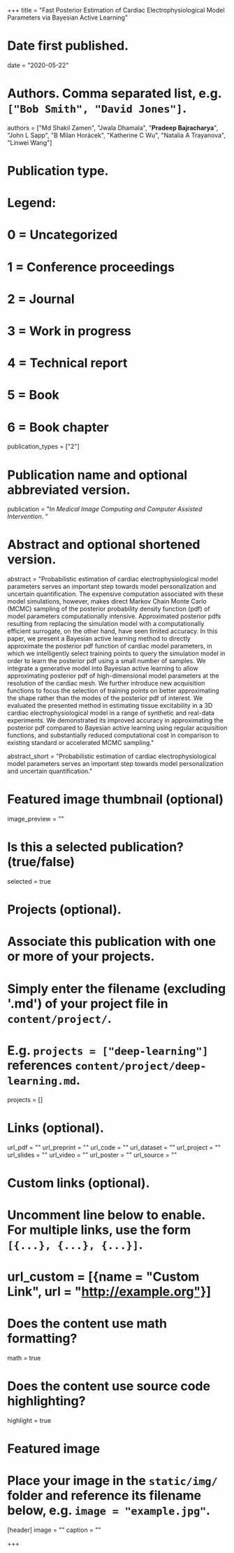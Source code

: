 +++
title = "Fast Posterior Estimation of Cardiac Electrophysiological Model Parameters via Bayesian Active Learning"

# Date first published.
date = "2020-05-22"

# Authors. Comma separated list, e.g. `["Bob Smith", "David Jones"]`.
authors = ["Md Shakil Zamen", "Jwala Dhamala", "<b>Pradeep Bajracharya</b>", "John L Sapp", "B Milan Horácek", "Katherine C Wu", "Natalia A Trayanova", "Linwei Wang"]

# Publication type.
# Legend:
# 0 = Uncategorized
# 1 = Conference proceedings
# 2 = Journal
# 3 = Work in progress
# 4 = Technical report
# 5 = Book
# 6 = Book chapter
publication_types = ["2"]

# Publication name and optional abbreviated version.
publication = "In *Medical Image Computing and Computer Assisted Intervention*. "

# Abstract and optional shortened version.
abstract = "Probabilistic estimation of cardiac electrophysiological model parameters serves an important step
towards model personalization and uncertain quantification. The expensive computation associated
with these model simulations, however, makes direct Markov Chain Monte Carlo (MCMC) sampling
of the posterior probability density function (pdf) of model parameters computationally intensive.
Approximated posterior pdfs resulting from replacing the simulation model with a computationally
efficient surrogate, on the other hand, have seen limited accuracy. In this paper, we present a Bayesian
active learning method to directly approximate the posterior pdf function of cardiac model parameters,
in which we intelligently select training points to query the simulation model in order to learn the
posterior pdf using a small number of samples. We integrate a generative model into Bayesian
active learning to allow approximating posterior pdf of high-dimensional model parameters at the
resolution of the cardiac mesh. We further introduce new acquisition functions to focus the selection
of training points on better approximating the shape rather than the modes of the posterior pdf
of interest. We evaluated the presented method in estimating tissue excitability in a 3D cardiac
electrophysiological model in a range of synthetic and real-data experiments. We demonstrated its
improved accuracy in approximating the posterior pdf compared to Bayesian active learning using
regular acquisition functions, and substantially reduced computational cost in comparison to existing
standard or accelerated MCMC sampling."

abstract_short = "Probabilistic estimation of cardiac electrophysiological model parameters serves an important step
towards model personalization and uncertain quantification."

# Featured image thumbnail (optional)
image_preview = ""

# Is this a selected publication? (true/false)
selected = true

# Projects (optional).
#   Associate this publication with one or more of your projects.
#   Simply enter the filename (excluding '.md') of your project file in `content/project/`.
#   E.g. `projects = ["deep-learning"]` references `content/project/deep-learning.md`.
projects = []

# Links (optional).
url_pdf = ""
url_preprint = ""
url_code = ""
url_dataset = ""
url_project = ""
url_slides = ""
url_video = ""
url_poster = ""
url_source = ""

# Custom links (optional).
#   Uncomment line below to enable. For multiple links, use the form `[{...}, {...}, {...}]`.
# url_custom = [{name = "Custom Link", url = "http://example.org"}]

# Does the content use math formatting?
math = true

# Does the content use source code highlighting?
highlight = true

# Featured image
# Place your image in the `static/img/` folder and reference its filename below, e.g. `image = "example.jpg"`.
[header]
image = ""
caption = ""

+++
